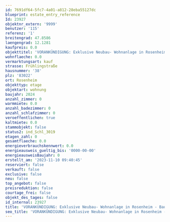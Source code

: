 ```yaml
---
id: 7691df64-5fc7-4a01-a812-28eba55127dc
blueprint: estate_entry_reference
Id: 23927
objektnr_extern: '9999'
benutzer: '115'
referenz: '1'
breitengrad: 47.8586
laengengrad: 12.1281
kaufpreis: 0.0
objekttitel: 'VORANKÜNDIGUNG: Exklusive Neubau- Wohnanlage in Rosenheim - Baubeginn Frühjahr/Sommer 2024'
wohnflaeche: 0.0
vermarktungsart: kauf
strasse: Frühlingstraße
hausnummer: '38'
plz: '83022'
ort: Rosenheim
objekttyp: etage
objektart: wohnung
baujahr: 2024
anzahl_zimmer: 0
warmmiete: 0.0
anzahl_badezimmer: 0
anzahl_schlafzimmer: 0
veroeffentlichen: true
kaltmiete: 0.0
stammobjekt: false
status2: ind_Schl_3019
etagen_zahl: 0
gesamtflaeche: 0.0
energieverbrauchskennwert: 0.0
energieausweis_gueltig_bis: '0000-00-00'
energieausweisBaujahr: 0
erstellt_am: '2023-11-10 09:40:45'
reserviert: false
verkauft: false
exclusive: false
neu: false
top_angebot: false
preisreduktion: false
courtage_frei: false
objekt_des_tages: false
id_internal: 23927
title: 'VORANKÜNDIGUNG: Exklusive Neubau- Wohnanlage in Rosenheim - Baubeginn Frühjahr/Sommer 2024'
seo_title: 'VORANKÜNDIGUNG: Exklusive Neubau- Wohnanlage in Rosenheim - Baubeginn Frühjahr/Sommer 2024'
---
```


